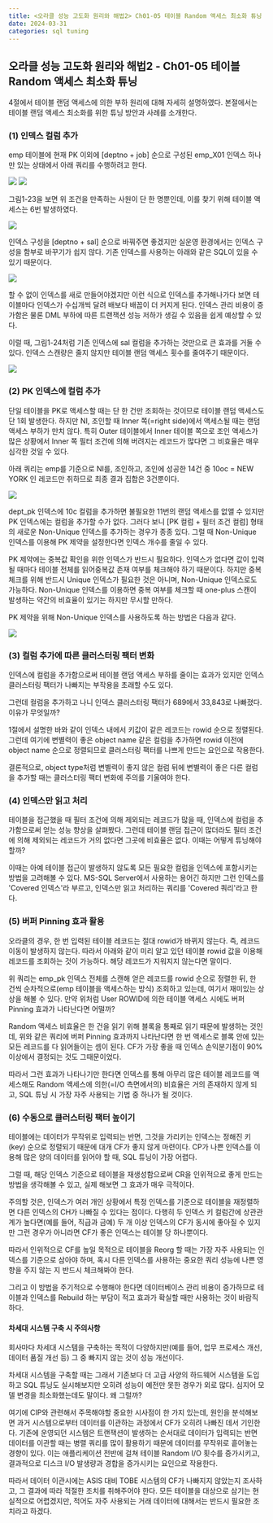 ```yaml
---
title: <오라클 성능 고도화 원리와 해법2> Ch01-05 테이블 Random 액세스 최소화 튜닝
date: 2024-03-31
categories: sql tuning
---
```



## 오라클 성능 고도화 원리와 해법2 - Ch01-05 테이블 Random 액세스 최소화 튜닝

4절에서 테이블 랜덤 액세스에 의한 부하 원리에 대해 자세히 설명하였다. 본절에서는 테이블 랜덤 액세스 최소화를 위한 튜닝 방안과 사례를 소개한다.

### (1) 인덱스 컬럼 추가

emp 테이블에 현재 PK 이외에 [deptno + job] 순으로 구성된 emp_X01 인덱스 하나만 있는 상태에서 아래 쿼리를 수행하려고 한다.

![](sqlp2-01-05-1-sql1-1.png)
![](sqlp2-01-05-1-sql1-2.png)

그림1-23을 보면 위 조건을 만족하는 사원이 단 한 명뿐인데, 이를 찾기 위해 테이블 액세스는 6번 발생하였다.

![](sqlp2-01-05-1-img1-23.png)

인덱스 구성을 [deptno + sal] 순으로 바꿔주면 좋겠지만 실운영 환경에서는 인덱스 구성을 함부로 바꾸기가 쉽지 않다. 기존 인덱스를 사용하는 아래와 같은 SQL이 있을 수 있기 때문이다.

![](sqlp2-01-05-1-sql2.png)

할 수 없이 인덱스를 새로 만들어야겠지만 이런 식으로 인덱스를 추가해나가다 보면 테이블마다 인덱스가 수십개씩 달려 배보다 배꼽이 더 커지게 된다. 인덱스 관리 비용이 증가함은 물론 DML 부하에 따른 트랜잭션 성능 저하가 생길 수 있음을 쉽게 예상할 수 있다.

이럴 때, 그림1-24처럼 기존 인덱스에 sal 컬럼을 추가하는 것만으로 큰 효과를 거둘 수 있다. 인덱스 스캔량은 줄지 않지만 테이블 랜덤 액세스 횟수를 줄여주기 때문이다.

![](sqlp2-01-05-1-img1-24.png)

### (2) PK 인덱스에 컬럼 추가

단일 테이블을 PK로 액세스할 때는 단 한 건만 조회하는 것이므로 테이블 랜덤 액세스도 단 1회 발생한다. 하지만 NI, 조인할 때 Inner 쪽(=right side)에서 액세스될 때는 랜덤 액세스 부하가 만치 않다. 특히 Outer 테이블에서 Inner 테이블 쪽으로 조인 액세스가 많은 상황에서 Inner 쪽 필터 조건에 의해 버려지는 레코드가 많다면 그 비효율은 매우 심각한 것일 수 있다.

아래 쿼리는 emp를 기준으로 NI를, 조인하고, 조인에 성공한 14건 중 10oc = NEW YORK 인 레코드만 취하므로 최종 결과 집합은 3건뿐이다.

![](sqlp2-01-05-2-sql1.png)

dept_pk 인덱스에 10c 컬럼을 추가하면 불필요한 11번의 랜덤 액세스를 없앨 수 있지만 PK 인덱스에는 컬럼을 추가할 수가 없다. 그러다 보니 [PK 컬럼 + 필터 조건 컬럼] 형태의 새로운 Non-Unique 인덱스를 추가하는 경우가 종종 있다. 그럴 때 Non-Unique 인덱스를 이용해 PK 제약을 설정한다면 인덱스 개수를 줄일 수 있다.

PK 제약에는 중복값 확인을 위한 인덱스가 반드시 필요하다. 인덱스가 없다면 값이 입력될 때마다 테이블 전체를 읽어중복값 존재 여부를 체크해야 하기 때문이다. 하지만 중복 체크를 위해 반드시 Unique 인덱스가 필요한 것은 아니며, Non-Unique 인덱스로도 가능하다. Non-Unique 인덱스를 이용하면 중복 여부를 체크할 때 one-plus 스캔이 발생하는 약간의 비효율이 있기는 하지만 무시할 만하다.

PK 제약을 위해 Non-Unique 인덱스를 사용하도록 하는 방법은 다음과 같다.

![](sqlp2-01-05-2-sql2.png)

### (3) 컬럼 추가에 따른 클러스터링 팩터 변화

인덱스에 컬럼을 추가함으로써 테이블 랜덤 액세스 부하를 줄이는 효과가 있지만 인덱스 클러스터링 팩터가 나빠지는 부작용을 초래할 수도 있다.

그런데 컬럼을 추가하고 나니 인덱스 클러스터링 팩터가 689에서 33,843로 나빠졌다. 이유가 무엇일까?

1절에서 설명한 바와 같이 인덱스 내에서 키값이 같은 레코드는 rowid 순으로 정렬된다. 그런데 여기에 변별력이 좋은 object name 같은 컬럼을 추가하면 rowid 이전에 object name 순으로 정렬되므로 클러스터링 팩터를 나쁘게 만드는 요인으로 작용한다.

결론적으로, object type처럼 변별력이 좋지 않은 컬럼 뒤에 변별력이 좋은 다른 컬럼을 추가할 때는 클러스터링 팩터 변화에 주의를 기울여야 한다.

### (4) 인덱스만 읽고 처리

테이블을 접근했을 때 필터 조건에 의해 제외되는 레코드가 많을 때, 인덱스에 컬럼을 추가함으로써 얻는 성능 향상을 살펴봤다. 그런데 테이블 랜덤 접근이 많더라도 필터 조건에 의해 제외되는 레코드가 거의 없다면 그곳에 비효율은 없다. 이때는 어떻게 튜닝해야 할까?

이때는 아예 테이블 접근이 발생하지 않도록 모든 필요한 컬럼을 인덱스에 포함시키는 방법을 고려해볼 수 있다. MS-SQL Server에서 사용하는 용어긴 하지만 그런 인덱스를 'Covered 인덱스'라 부르고, 인덱스만 읽고 처리하는 쿼리를 'Covered 쿼리'라고 한다.

### (5) 버퍼 Pinning 효과 활용

오라클의 경우, 한 번 입력된 테이블 레코드는 절대 rowid가 바뀌지 않는다. 즉, 레코드 이동이 발생하지 않는다. 따라서 아래와 같이 미리 알고 있던 테이블 rowid 값을 이용해 레코드를 조회하는 것이 가능하다. 해당 레코드가 지워지지 않는다면 말이다.

위 쿼리는 emp_pk 인덱스 전체를 스캔해 얻은 레코드를 rowid 순으로 정렬한 뒤, 한 건씩 순차적으로(emp 테이블을 액세스하는 방식) 조회하고 있는데, 여기서 재미있는 상상을 해볼 수 있다. 만약 위처럼 User ROWID에 의한 테이블 액세스 시에도 버퍼 Pinning 효과가 나타난다면 어떨까?

Random 액세스 비효율은 한 건을 읽기 위해 블록을 통째로 읽기 때문에 발생하는 것인데, 위와 같은 쿼리에 버퍼 Pinning 효과까지 나타난다면 한 번 액세스로 블록 안에 있는 모든 레코드를 다 읽어들이는 셈이 된다. CF가 가장 좋을 때 인덱스 손익분기점이 90% 이상에서 결정되는 것도 그때문이었다.

따라서 그런 효과가 나타나기만 한다면 인덱스를 통해 아무리 많은 테이블 레코드를 액세스해도 Random 액세스에 의한(=I/O 측면에서의) 비효율은 거의 존재하지 않게 되고, SQL 튜닝 시 가장 자주 사용되는 기법 중 하나가 될 것이다.

### (6) 수동으로 클러스터링 팩터 높이기

테이블에는 데이터가 무작위로 입력되는 반면, 그것을 가리키는 인덱스는 정해진 키(key) 순으로 정렬되기 때문에 대개 CF가 좋지 않게 마련이다. CP가 나쁜 인덱스를 이용해 많은 양의 데이터를 읽어야 할 때, SQL 튜닝이 가장 어렵다.

그럴 때, 해당 인덱스 기준으로 테이블을 재생성함으로써 CR을 인위적으로 좋게 만드는 방법을 생각해볼 수 있고, 실제 해보면 그 효과가 매우 극적이다.

주의할 것은, 인덱스가 여러 개인 상황에서 특정 인덱스를 기준으로 테이블을 재정렬하면 다른 인덱스의 CH가 나빠질 수 있다는 점이다. 다행히 두 인덱스 키 컬럼간에 상관관계가 높다면(예를 들어, 직급과 금예) 두 개 이상 인덱스의 CF가 동시에 좋아질 수 있지만 그런 경우가 아니라면 CF가 좋은 인덱스는 테이블 당 하나뿐이다.

따라서 인위적으로 CF를 높일 목적으로 테이블을 Reorg 할 때는 가장 자주 사용되는 인덱스를 기준으로 삼아야 하며, 혹시 다른 인덱스를 사용하는 중요한 쿼리 성능에 나쁜 영향을 주지 않는 지 반드시 체크해봐야 한다.

그리고 이 방법을 주기적으로 수행해야 한다면 데이터베이스 관리 비용이 증가하므로 테이블과 인덱스를 Rebuild 하는 부담이 적고 효과가 확실할 때만 사용하는 것이 바람직하다.

#### 차세대 시스템 구축 시 주의사항

회사마다 차세대 시스템을 구축하는 목적이 다양하지만(예를 들어, 업무 프로세스 개선, 데이터 품질 개선 등) 그 중 빠지지 않는 것이 성능 개선이다.

 차세대 시스템을 구축할 때는 그래서 기존보다 더 고급 사양의 하드웨어 시스템을 도입하고 SQL 튜닝도 실시해보지만 오히려 성능이 예전만 못한 경우가 외로 많다. 심지어 모델 변경을 최소화했는데도 말이다. 왜 그럴까?

여기에 CIP와 관련해서 주목해야할 중요한 시사점이 한 가지 있는데, 원인을 분석해보면 과거 시스템으로부터 데이터를 이관하는 과정에서 CF가 오히려 나빠진 데서 기인한다. 기존에 운영되던 시스템은 트랜잭션이 발생하는 순서대로 데이터가 입력되는 반면 데이터를 이관할 때는 병렬 쿼리를 많이 활용하기 때문에 데이터를 무작위로 흩어놓는 경향이 있다. 이는 애플리케이션 전반에 걸쳐 테이블 Random I/O 횟수를 증가시키고, 결과적으로 디스크 I/O 발생량과 경합을 증가시키는 요인으로 작용한다.

따라서 데이터 이관시에는 ASIS 대비 TOBE 시스템의 CF가 나빠지지 않았는지 조사하고, 그 결과에 따라 적절한 조치를 취해주어야 한다. 모든 테이블을 대상으로 삼기는 현실적으로 어렵겠지만, 적어도 자주 사용되는 거래 데이터에 대해서는 반드시 필요한 조치라고 하겠다.

